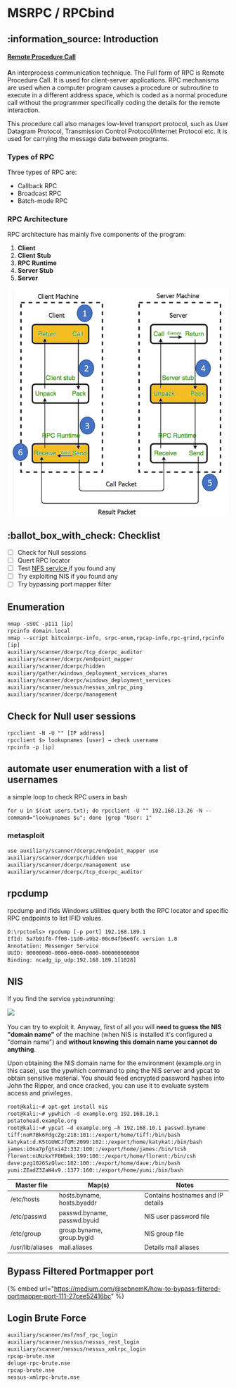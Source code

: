 # MSRPC / RPCbind

## :information\_source: Introduction

#### [Remote Procedure Call](https://datatracker.ietf.org/doc/html/rfc5531)

**A**n interprocess communication technique. The Full form of RPC is Remote Procedure Call. It is used for client-server applications. RPC mechanisms are used when a computer program causes a procedure or subroutine to execute in a different address space, which is coded as a normal procedure call without the programmer specifically coding the details for the remote interaction.

This procedure call also manages low-level transport protocol, such as User Datagram Protocol, Transmission Control Protocol/Internet Protocol etc. It is used for carrying the message data between programs.

### Types of RPC

Three types of RPC are:

* Callback RPC
* Broadcast RPC
* Batch-mode RPC

### RPC Architecture

RPC architecture has mainly five components of the program:

1. **Client**
2. **Client Stub**
3. **RPC Runtime**
4. **Server Stub**
5. **Server**

![](<../../.gitbook/assets/image (282) (1).png>)

## :ballot\_box\_with\_check: Checklist

* [ ] Check for Null sessions
* [ ] Quert RPC locator
* [ ] Test [NFS service ](nfs.md)if you found any
* [ ] Try exploiting NIS if you found any
* [ ] Try bypassing port mapper filter

## Enumeration

```
nmap -sSUC -p111 [ip]
rpcinfo domain.local
nmap --script bitcoinrpc-info, srpc-enum,rpcap-info,rpc-grind,rpcinfo [ip]
auxiliary/scanner/dcerpc/tcp_dcerpc_auditor
auxiliary/scanner/dcerpc/endpoint_mapper
auxiliary/scanner/dcerpc/hidden 
auxiliary/gather/windows_deployment_services_shares
auxiliary/scanner/dcerpc/windows_deployment_services 
auxiliary/scanner/nessus/nessus_xmlrpc_ping
auxiliary/scanner/dcerpc/management
```

## Check for Null user sessions

```
rpcclient -N -U "" [IP address]
rpcclient $> lookupnames [user] → check username
rpcinfo -p [ip]
```

## automate user enumeration with a list of usernames

a simple loop to check RPC users in bash

```
for u in $(cat users.txt); do rpcclient -U "" 192.168.13.26 -N --command="lookupnames $u"; done |grep "User: 1"
```

### metasploit

```
use auxiliary/scanner/dcerpc/endpoint_mapper use auxiliary/scanner/dcerpc/hidden use auxiliary/scanner/dcerpc/management use auxiliary/scanner/dcerpc/tcp_dcerpc_auditor
```

## rpcdump

rpcdump and ifids Windows utilities query both the RPC locator and specific RPC endpoints to list IFID values.

```
D:\rpctools> rpcdump [-p port] 192.168.189.1
IfId: 5a7b91f8-ff00-11d0-a9b2-00c04fb6e6fc version 1.0
Annotation: Messenger Service
UUID: 00000000-0000-0000-0000-000000000000
Binding: ncadg_ip_udp:192.168.189.1[1028]
```

## NIS

If you find the service `ypbind`running:

![](https://github.com/carlospolop/hacktricks/raw/master/.gitbook/assets/image%20\(233\).png)

You can try to exploit it. Anyway, first of all you will **need to guess the NIS "domain name"** of the machine (when NIS is installed it's configured a "domain name") and **without knowing this domain name you cannot do anything**.

Upon obtaining the NIS domain name for the environment (example.org in this case), use the ypwhich command to ping the NIS server and ypcat to obtain sensitive material. You should feed encrypted password hashes into John the Ripper, and once cracked, you can use it to evaluate system access and privileges.

```
root@kali:~# apt-get install nis
root@kali:~# ypwhich -d example.org 192.168.10.1
potatohead.example.org
root@kali:~# ypcat –d example.org –h 192.168.10.1 passwd.byname
tiff:noR7Bk6FdgcZg:218:101::/export/home/tiff:/bin/bash 
katykat:d.K5tGUWCJfQM:2099:102::/export/home/katykat:/bin/bash 
james:i0na7pfgtxi42:332:100::/export/home/james:/bin/tcsh 
florent:nUNzkxYF0Hbmk:199:100::/export/home/florent:/bin/csh 
dave:pzg1026SzQlwc:182:100::/export/home/dave:/bin/bash 
yumi:ZEadZ3ZaW4v9.:1377:160::/export/home/yumi:/bin/bash
```

| **Master file**  | **Map(s)**                  | **Notes**                         |
| ---------------- | --------------------------- | --------------------------------- |
| /etc/hosts       | hosts.byname, hosts.byaddr  | Contains hostnames and IP details |
| /etc/passwd      | passwd.byname, passwd.byuid | NIS user password file            |
| /etc/group       | group.byname, group.bygid   | NIS group file                    |
| /usr/lib/aliases | mail.aliases                | Details mail aliases              |

## Bypass Filtered Portmapper port

{% embed url="https://medium.com/@sebnemK/how-to-bypass-filtered-portmapper-port-111-27cee52416bc" %}

## Login Brute Force

```
auxiliary/scanner/msf/msf_rpc_login
auxiliary/scanner/nessus/nessus_rest_login 
auxiliary/scanner/nessus/nessus_xmlrpc_login
rpcap-brute.nse
deluge-rpc-brute.nse
rpcap-brute.nse
nessus-xmlrpc-brute.nse
```

